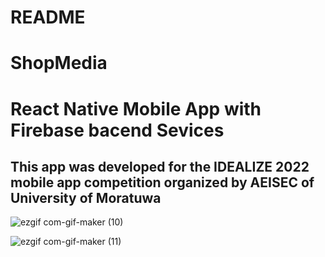 # README #
# ShopMedia
# React Native Mobile App with Firebase bacend Sevices
## This app was developed for the IDEALIZE 2022 mobile app competition organized by AEISEC of University of Moratuwa

![ezgif com-gif-maker (10)](https://user-images.githubusercontent.com/77486691/183259532-0f20669f-3b13-4706-87f7-6b5dae3ae033.gif)

![ezgif com-gif-maker (11)](https://user-images.githubusercontent.com/77486691/183259516-d24ee718-15c7-4b4a-9174-d66a047d5c55.gif)
